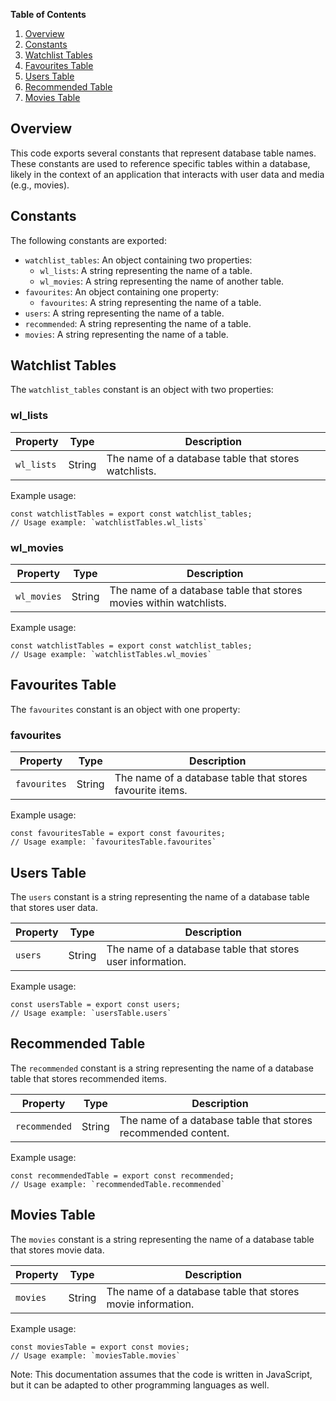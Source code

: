 **Table of Contents**

1. [Overview](#overview)
2. [Constants](#constants)
3. [Watchlist Tables](#watchlist-tables)
4. [Favourites Table](#favourites-table)
5. [Users Table](#users-table)
6. [Recommended Table](#recommended-table)
7. [Movies Table](#movies-table)

## Overview

This code exports several constants that represent database table names. These constants are used to reference specific tables within a database, likely in the context of an application that interacts with user data and media (e.g., movies).

## Constants

The following constants are exported:

* `watchlist_tables`: An object containing two properties:
	+ `wl_lists`: A string representing the name of a table.
	+ `wl_movies`: A string representing the name of another table.
* `favourites`: An object containing one property:
	+ `favourites`: A string representing the name of a table.
* `users`: A string representing the name of a table.
* `recommended`: A string representing the name of a table.
* `movies`: A string representing the name of a table.

## Watchlist Tables

The `watchlist_tables` constant is an object with two properties:

### wl_lists

| Property | Type | Description |
| --- | --- | --- |
| `wl_lists` | String | The name of a database table that stores watchlists. |

Example usage:
```
const watchlistTables = export const watchlist_tables;
// Usage example: `watchlistTables.wl_lists`
```

### wl_movies

| Property | Type | Description |
| --- | --- | --- |
| `wl_movies` | String | The name of a database table that stores movies within watchlists. |

Example usage:
```
const watchlistTables = export const watchlist_tables;
// Usage example: `watchlistTables.wl_movies`
```

## Favourites Table

The `favourites` constant is an object with one property:

### favourites

| Property | Type | Description |
| --- | --- | --- |
| `favourites` | String | The name of a database table that stores favourite items. |

Example usage:
```
const favouritesTable = export const favourites;
// Usage example: `favouritesTable.favourites`
```

## Users Table

The `users` constant is a string representing the name of a database table that stores user data.

| Property | Type | Description |
| --- | --- | --- |
| `users` | String | The name of a database table that stores user information. |

Example usage:
```
const usersTable = export const users;
// Usage example: `usersTable.users`
```

## Recommended Table

The `recommended` constant is a string representing the name of a database table that stores recommended items.

| Property | Type | Description |
| --- | --- | --- |
| `recommended` | String | The name of a database table that stores recommended content. |

Example usage:
```
const recommendedTable = export const recommended;
// Usage example: `recommendedTable.recommended`
```

## Movies Table

The `movies` constant is a string representing the name of a database table that stores movie data.

| Property | Type | Description |
| --- | --- | --- |
| `movies` | String | The name of a database table that stores movie information. |

Example usage:
```
const moviesTable = export const movies;
// Usage example: `moviesTable.movies`
```

Note: This documentation assumes that the code is written in JavaScript, but it can be adapted to other programming languages as well.